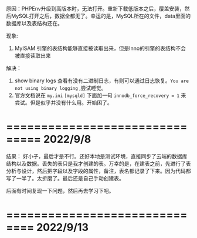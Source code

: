 原因：PHPEnv升级到高版本时，无法打开。重新下载低版本之后，覆盖安装，然后MySQL打开之后，数据全都无了。幸运的是，MySQL所在的文件，data里面的数据库以及表结构还在。

现象: 
 1. MyISAM 引擎的表结构能够直接被读取出来，但是Inno的引擎的表结构不会被直接读取出来

解决：
 1. show binary logs 查看有没有二进制日志，有则可以通过日志恢复。`You are not using binary logging` ,尝试睡觉。
 2. 官方文档说在 `my.ini` `[mysqld]` 下面加一句 `innodb_force_recovery = 1`  来尝试。但是似乎并没有什么用。开始困了。

===============================
2022/9/8
===============================
   

结果：
    好小子，最后才是不行。还好本地是测试环境，直接同步了云端的数据库结构以及数据。丢失的表只是我才创建的表。万幸的是，在建表之前，先进行了表分析与设计，然后把字段以及字段的属性，备注，表名都记录了下来。因为代码都写了一半了。太折磨了。最后还是自己手动创建表。

后面有时间复现一下问题，然后再去学习下吧。

==============================
2022/9/13
==============================